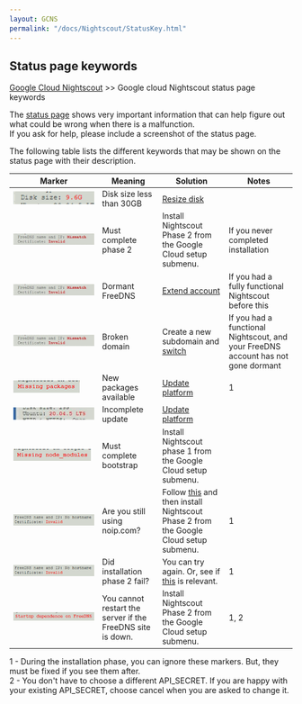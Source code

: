 ```yaml
---
layout: GCNS
permalink: "/docs/Nightscout/StatusKey.html"
---
```


## Status page keywords
[Google Cloud Nightscout](./GoogleCloud.md) >> Google cloud Nightscout status page keywords  
  
The [status page](./Status.md) shows very important information that can help figure out what could be wrong when there is a malfunction.  
If you ask for help, please include a screenshot of the status page.  
  
The following table lists the different keywords that may be shown on the status page with their description.  
  
| &nbsp;&nbsp;&nbsp;&nbsp;&nbsp;&nbsp;&nbsp;&nbsp;&nbsp;&nbsp;&nbsp;&nbsp;Marker&nbsp;&nbsp;&nbsp;&nbsp;&nbsp;&nbsp;&nbsp;&nbsp;&nbsp;&nbsp;&nbsp;&nbsp; | Meaning  | Solution | Notes |  
| ------ | ------- | -------- | ------ |  
| ![](./images/DiskSizeKey.png) | Disk size less than 30GB | [Resize disk](./FullDisk.md) | |  
| ![](./images/ipMismatchCertInvalid_Key.png) | Must complete phase 2 | Install Nightscout Phase 2 from the Google Cloud setup submenu. | If you never completed installation |  
| ![](./images/ipMismatchCertInvalid_Key.png) | Dormant FreeDNS | [Extend account](./FreeDNS_Min_Login.md) | If you had a fully functional Nightscout before this |  
| ![](./images/ipMismatchCertInvalid_Key.png) | Broken domain | Create a new subdomain and [switch](./ChangeHostname.md) | If you had a functional Nightscout, and your FreeDNS account has not gone dormant |  
| ![](./images/MissingPackages_Key.png) | New packages available | [Update platform](./NS_SyncExecutables.md) | 1 |  
| ![](./images/Ubuntu20_04_05.png) | Incomplete update | [Update platform](./NS_SyncExecutables.md) | |  
| ![](./images/MissNodeModules_Key.png) | Must complete bootstrap | Install Nightscout phase 1 from the Google Cloud setup submenu. | |  
| ![](./images/NoHostname_Key.png) | Are you still using noip.com? | Follow [this](./FreeDNS.md) and then install Nightscout Phase 2 from the Google Cloud setup submenu. | 1 |  
| ![](./images/NoHostname_Key.png) | Did installation phase 2 fail? | You can try again.  Or, see if [this](./TooManyCertificates.md) is relevant. | 1 |  
| ![](./images/StartFreeDNS_dependence_Key.png) | You cannot restart the server if the FreeDNS site is down. | Install Nightscout Phase 2 from the Google Cloud setup submenu. | 1,&nbsp;2 |  
  
1 - During the installation phase, you can ignore these markers.  But, they must be fixed if you see them after.  
2 - You don't have to choose a different API_SECRET.  If you are happy with your existing API_SECRET, choose cancel when you are asked to change it.   
  
